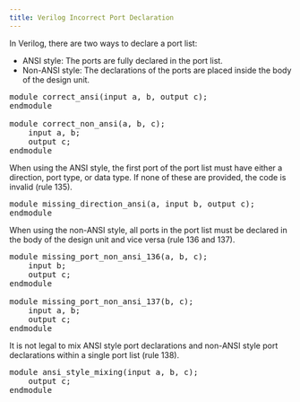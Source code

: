 ```yaml
---
title: Verilog Incorrect Port Declaration
---
```


In Verilog, there are two ways to declare a port list:
- ANSI style: The ports are fully declared in the port list.
- Non-ANSI style: The declarations of the ports are placed inside the body of the design unit.

<pre>
module correct_ansi(<span class="goodcode">input a</span>, b, output c);
endmodule

module correct_non_ansi(a, b, c);
    input a, b;
    output c;
endmodule
</pre>

When using the ANSI style, the first port of the port list must have either a direction, port type, or data type. If none of these are provided, the code is invalid (rule 135). 

<pre>
module missing_direction_ansi(<span class="error">a</span>, input b, output c);
endmodule
</pre>

When using the non-ANSI style, all ports in the port list must be declared in the body of the design unit and vice versa (rule 136 and 137).  

<pre>
module missing_port_non_ansi_136(<span class="error">a</span>, b, c);
    input b;
    output c;
endmodule

module missing_port_non_ansi_137(b, c);
    input <span class="error">a</span>, b;
    output c;
endmodule
</pre>

It is not legal to mix ANSI style port declarations and non-ANSI style port declarations within a single port list (rule 138).

<pre>
module ansi_style_mixing(input a, b, c);
    output <span class="error">c</span>;
endmodule
</pre>

<!-- Not configurable -->